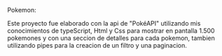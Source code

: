 Pokemon:

Este proyecto fue elaborado con la api de "PokéAPI" utilizando mis conocimientos de typeScript, Html y Css para mostrar en pantalla 1.500 pokemones
y con una seccion de detalles para cada pokemon, tambien utilizando pipes para la creacion de un filtro y una paginacion.
